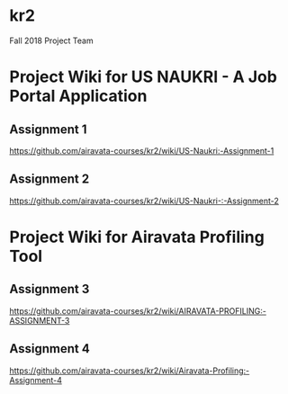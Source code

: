 # kr2
Fall 2018 Project Team

# Project Wiki for US NAUKRI - A Job Portal Application
 ## Assignment 1
 https://github.com/airavata-courses/kr2/wiki/US-Naukri:-Assignment-1 
 ## Assignment 2
 https://github.com/airavata-courses/kr2/wiki/US-Naukri-:-Assignment-2
 
 # Project Wiki for Airavata Profiling Tool
  ## Assignment 3
  https://github.com/airavata-courses/kr2/wiki/AIRAVATA-PROFILING:-ASSIGNMENT-3
  ## Assignment 4
  https://github.com/airavata-courses/kr2/wiki/Airavata-Profiling:-Assignment-4
  
 
